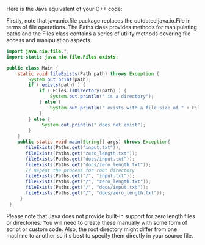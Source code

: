 Here is the Java equivalent of your C++ code: 

Firstly, note that java.nio.file package replaces the outdated java.io.File in terms of file operations. The Paths class provides methods for manipulating paths and the Files class contains a series of utility methods covering file access and manipulation aspects.

```java
import java.nio.file.*;
import static java.nio.file.Files.exists;

public class Main {
    static void fileExists(Path path) throws Exception {
        System.out.print(path);
        if ( exists(path) ) {
            if ( Files.isDirectory(path) ) { 
                System.out.println(" is a directory"); 
            } else { 
                System.out.println(" exists with a file size of " + Files.size(path) + " bytes.");  
            } 
        } else {
             System.out.println(" does not exist"); 
        }
    }   
    public static void main(String[] args) throws Exception{
       fileExists(Paths.get("input.txt"));
	   fileExists(Paths.get("zero_length.txt"));
	   fileExists(Paths.get("docs/input.txt"));
	   fileExists(Paths.get("docs/zero_length.txt"));
       // Repeat the process for root directory
	   fileExists(Paths.get("/", "input.txt"));  
	   fileExists(Paths.get("/", "zero_length.txt")); 
	   fileExists(Paths.get("/", "docs/input.txt"));    
       fileExists(Paths.get("/", "docs/zero_length.txt"));
     } 
 }
```

Please note that Java does not provide built-in support for zero length files or directories. You will need to create these manually with some form of script or custom code. Also, the root directory might differ from one machine to another so it's best to specify them directly in your source file.
